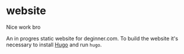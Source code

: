 website
=======

Nice work bro

An in progres static website for deginner.com. To build the website it's necessary to install [Hugo](http://gohugo.io/) and run `hugo`.
